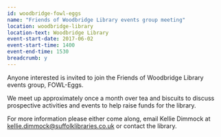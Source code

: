 ```yaml
---
id: woodbridge-fowl-eggs
name: "Friends of Woodbridge Library events group meeting"
location: woodbridge-library
location-text: Woodbridge Library
event-start-date: 2017-06-02
event-start-time: 1400
event-end-time: 1530
breadcrumb: y
---
```


Anyone interested is invited to join the Friends of Woodbridge Library events group, FOWL-Eggs.

We meet up approximately once a month over tea and biscuits to discuss prospective activities and events to help raise funds for the library.

For more information please either come along, email Kellie Dimmock at kellie.dimmock@suffolklibraries.co.uk or contact the library.
